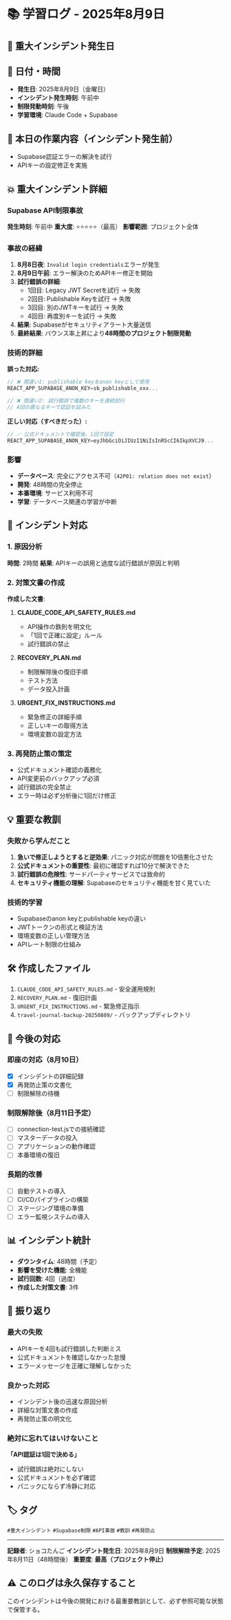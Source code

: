 # 📚 学習ログ - 2025年8月9日

## 🚨 重大インシデント発生日

## 📅 日付・時間
- **発生日**: 2025年8月9日（金曜日）
- **インシデント発生時刻**: 午前中
- **制限発動時刻**: 午後
- **学習環境**: Claude Code + Supabase

## 🎯 本日の作業内容（インシデント発生前）
- Supabase認証エラーの解決を試行
- APIキーの設定修正を実施

## 💥 重大インシデント詳細

### Supabase API制限事故
**発生時刻**: 午前中
**重大度**: ⭐⭐⭐⭐⭐（最高）
**影響範囲**: プロジェクト全体

### 事故の経緯
1. **8月8日夜**: `Invalid login credentials`エラーが発生
2. **8月9日午前**: エラー解決のためAPIキー修正を開始
3. **試行錯誤の詳細**:
   - 1回目: Legacy JWT Secretを試行 → 失敗
   - 2回目: Publishable Keyを試行 → 失敗
   - 3回目: 別のJWTキーを試行 → 失敗
   - 4回目: 再度別キーを試行 → 失敗
4. **結果**: Supabaseがセキュリティアラート大量送信
5. **最終結果**: バウンス率上昇により**48時間のプロジェクト制限発動**

### 技術的詳細
**誤った対応:**
```javascript
// ❌ 間違い1: publishable keyをanon keyとして使用
REACT_APP_SUPABASE_ANON_KEY=sb_publishable_xxx...

// ❌ 間違い2: 試行錯誤で複数のキーを連続試行
// 4回の異なるキーで認証を試みた
```

**正しい対応（すべきだった）:**
```javascript
// ✅ 公式ドキュメントで確認後、1回で設定
REACT_APP_SUPABASE_ANON_KEY=eyJhbGciOiJIUzI1NiIsInR5cCI6IkpXVCJ9...
```

### 影響
- **データベース**: 完全にアクセス不可（`42P01: relation does not exist`）
- **開発**: 48時間の完全停止
- **本番環境**: サービス利用不可
- **学習**: データベース関連の学習が中断

## 📖 インシデント対応

### 1. 原因分析
**時間**: 2時間
**結果**: APIキーの誤用と過度な試行錯誤が原因と判明

### 2. 対策文書の作成
**作成した文書**:
1. **CLAUDE_CODE_API_SAFETY_RULES.md**
   - API操作の鉄則を明文化
   - 「1回で正確に設定」ルール
   - 試行錯誤の禁止

2. **RECOVERY_PLAN.md**
   - 制限解除後の復旧手順
   - テスト方法
   - データ投入計画

3. **URGENT_FIX_INSTRUCTIONS.md**
   - 緊急修正の詳細手順
   - 正しいキーの取得方法
   - 環境変数の設定方法

### 3. 再発防止策の策定
- 公式ドキュメント確認の義務化
- API変更前のバックアップ必須
- 試行錯誤の完全禁止
- エラー時は必ず分析後に1回だけ修正

## 💡 重要な教訓

### 失敗から学んだこと
1. **急いで修正しようとすると逆効果**: パニック対応が問題を10倍悪化させた
2. **公式ドキュメントの重要性**: 最初に確認すれば10分で解決できた
3. **試行錯誤の危険性**: サードパーティサービスでは致命的
4. **セキュリティ機能の理解**: Supabaseのセキュリティ機能を甘く見ていた

### 技術的学習
- Supabaseのanon keyとpublishable keyの違い
- JWTトークンの形式と検証方法
- 環境変数の正しい管理方法
- APIレート制限の仕組み

## 🛠️ 作成したファイル
1. `CLAUDE_CODE_API_SAFETY_RULES.md` - 安全運用規則
2. `RECOVERY_PLAN.md` - 復旧計画
3. `URGENT_FIX_INSTRUCTIONS.md` - 緊急修正指示
4. `travel-journal-backup-20250809/` - バックアップディレクトリ

## 🎯 今後の対応

### 即座の対応（8月10日）
- [x] インシデントの詳細記録
- [x] 再発防止策の文書化
- [ ] 制限解除の待機

### 制限解除後（8月11日予定）
- [ ] connection-test.jsでの接続確認
- [ ] マスターデータの投入
- [ ] アプリケーションの動作確認
- [ ] 本番環境の復旧

### 長期的改善
- [ ] 自動テストの導入
- [ ] CI/CDパイプラインの構築
- [ ] ステージング環境の準備
- [ ] エラー監視システムの導入

## 📊 インシデント統計
- **ダウンタイム**: 48時間（予定）
- **影響を受けた機能**: 全機能
- **試行回数**: 4回（過度）
- **作成した対策文書**: 3件

## 🔄 振り返り

### 最大の失敗
- APIキーを4回も試行錯誤した判断ミス
- 公式ドキュメントを確認しなかった怠慢
- エラーメッセージを正確に理解しなかった

### 良かった対応
- インシデント後の迅速な原因分析
- 詳細な対策文書の作成
- 再発防止策の明文化

### 絶対に忘れてはいけないこと
**「API認証は1回で決める」**
- 試行錯誤は絶対にしない
- 公式ドキュメントを必ず確認
- パニックにならず冷静に対応

## 🏷️ タグ
`#重大インシデント` `#Supabase制限` `#API事故` `#教訓` `#再発防止`

---

**記録者**: ショコたんご
**インシデント発生日**: 2025年8月9日
**制限解除予定**: 2025年8月11日（48時間後）
**重要度**: **最高（プロジェクト停止）**

## ⚠️ このログは永久保存すること
このインシデントは今後の開発における最重要教訓として、必ず参照可能な状態で保管する。